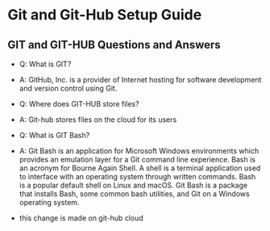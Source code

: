 # Git and Git-Hub Setup Guide
## GIT and GIT-HUB Questions and Answers 
- Q: What is GIT?
- A: GitHub, Inc. is a provider of Internet hosting for software development and version control using Git.


- Q: Where does GIT-HUB store files?
- A: Git-hub stores files on the cloud for its users 

- Q: What is GIT Bash?
- A: Git Bash is an application for Microsoft Windows environments which provides an emulation layer for a Git command line experience. 
Bash is an acronym for Bourne Again Shell. A shell is a terminal application used to interface with an operating system through written commands. 
Bash is a popular default shell on Linux and macOS. Git Bash is a package that installs Bash, some common bash utilities, and Git on a Windows operating system.

- this change is made on git-hub cloud
